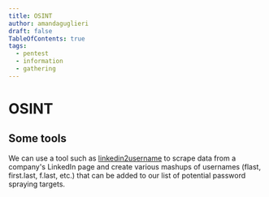 ```yaml
---
title: OSINT
author: amandaguglieri
draft: false
TableOfContents: true
tags:
  - pentest
  - information
  - gathering
---
```

# OSINT
## Some tools

We can use a tool such as [linkedin2username](https://github.com/initstring/linkedin2username) to scrape data from a company's LinkedIn page and create various mashups of usernames (flast, first.last, f.last, etc.) that can be added to our list of potential password spraying targets.